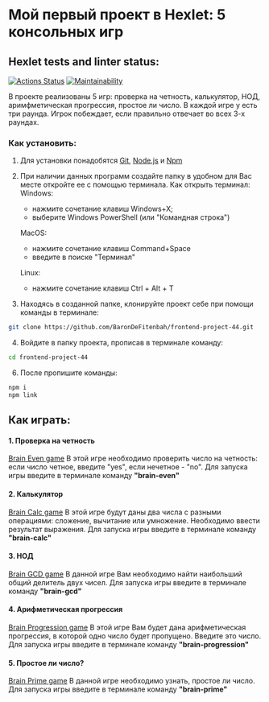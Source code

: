 # Мой первый проект в Hexlet: 5 консольных игр
## Hexlet tests and linter status:
[![Actions Status](https://github.com/BaronDeFitenbah/frontend-project-44/workflows/hexlet-check/badge.svg)](https://github.com/BaronDeFitenbah/frontend-project-44/actions)
[![Maintainability](https://api.codeclimate.com/v1/badges/ec758f40e83a2e1edd15/maintainability)](https://codeclimate.com/github/BaronDeFitenbah/frontend-project-44/maintainability)

В проекте реализованы 5 игр: проверка на четность, калькулятор, НОД, аримфметическая прогрессия, простое ли число. 
В каждой игре у есть три раунда. Игрок побеждает, если правильно отвечает во всех 3-х раундах.

### Как установить:
1. Для установки понадобятся [Git](https://git-scm.com/downloads), [Node.js](https://nodejs.org/en) и [Npm](https://www.npmjs.com/)
2. При наличии данных программ создайте папку в удобном для Вас месте откройте ее с помощью терминала. 
   Как открыть терминал:
      Windows:
      - нажмите сочетание клавиш Windows+X;
      - выберите Windows PowerShell (или "Командная строка")

      MacOS:
      - нажмите сочетание клавиш Command+Space
      - введите в поиске "Терминал"

      Linux:
      - нажмите сочетание клавиш Ctrl + Alt + T
3. Находясь в созданной папке, клонируйте проект себе при помощи команды в терминале: 
  ```bash
  git clone https://github.com/BaronDeFitenbah/frontend-project-44.git
  ```
4. Войдите в папку проекта, прописав в терминале команду:
  ```bash
  cd frontend-project-44
  ```
6. После пропишите команды:
  ```bash
  npm i
  npm link
  ```

## Как играть:

#### 1. Проверка на четность
[Brain Even game](https://asciinema.org/a/558120)
В этой игре необходимо проверить число на четность: если число четное, введите "yes", если нечетное - "no".
Для запуска игры введите в терминале команду **"brain-even"**

#### 2. Калькулятор
[Brain Calc game](https://asciinema.org/a/558367)
В этой игре будут даны два числа с разными операциями: сложение, вычитание или умножение. Необходимо ввести результат выражения. 
Для запуска игры введите в терминале команду **"brain-calc"**

#### 3. НОД
[Brain GCD game](https://asciinema.org/a/558368)
В данной игре Вам необходимо найти наибольший общий делитель двух чисел. 
Для запуска игры введите в терминале команду **"brain-gcd"**

#### 4. Арифметическая прогрессия
[Brain Progression game](https://asciinema.org/a/558377)
В этой игре Вам будет дана арифметическая прогрессия, в которой одно число будет пропущено. Введите это число. 
Для запуска игры введите в терминале команду **"brain-progression"**

#### 5. Простое ли число?
[Brain Prime game](https://asciinema.org/a/558378)
В данной игре необходимо узнать, простое ли число. 
Для запуска игры введите в терминале команду **"brain-prime"**
